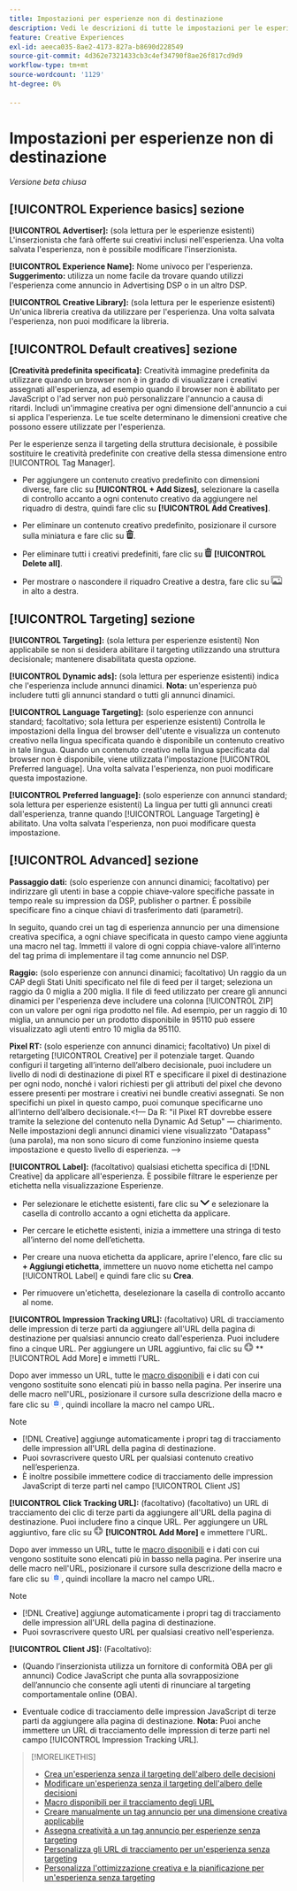 ```yaml
---
title: Impostazioni per esperienze non di destinazione
description: Vedi le descrizioni di tutte le impostazioni per le esperienze pubblicitarie senza targeting della struttura decisionale.
feature: Creative Experiences
exl-id: aeeca035-8ae2-4173-827a-b8690d228549
source-git-commit: 4d362e7321433cb3c4ef34790f8ae26f817cd9d9
workflow-type: tm+mt
source-wordcount: '1129'
ht-degree: 0%

---
```


# Impostazioni per esperienze non di destinazione

*Versione beta chiusa*

## [!UICONTROL Experience basics] sezione

**[!UICONTROL Advertiser]:** (sola lettura per le esperienze esistenti) L&#39;inserzionista che farà offerte sui creativi inclusi nell&#39;esperienza. Una volta salvata l&#39;esperienza, non è possibile modificare l&#39;inserzionista.

**[!UICONTROL Experience Name]:** Nome univoco per l&#39;esperienza. **Suggerimento:** utilizza un nome facile da trovare quando utilizzi l&#39;esperienza come annuncio in Advertising DSP o in un altro DSP.

**[!UICONTROL Creative Library]:** (sola lettura per le esperienze esistenti) Un&#39;unica libreria creativa da utilizzare per l&#39;esperienza. Una volta salvata l&#39;esperienza, non puoi modificare la libreria.

## [!UICONTROL Default creatives] sezione

**\[Creatività predefinita specificata\]:** Creatività immagine predefinita da utilizzare quando un browser non è in grado di visualizzare i creativi assegnati all&#39;esperienza, ad esempio quando il browser non è abilitato per JavaScript o l&#39;ad server non può personalizzare l&#39;annuncio a causa di ritardi. Includi un&#39;immagine creativa per ogni dimensione dell&#39;annuncio a cui si applica l&#39;esperienza. Le tue scelte determinano le dimensioni creative che possono essere utilizzate per l&#39;esperienza. <!-- In the legacy product, you selected the ad sizes for the experience, and then selected default images for each of those ad sizes. -->

Per le esperienze senza il targeting della struttura decisionale, è possibile sostituire le creatività predefinite con creative della stessa dimensione entro [!UICONTROL Tag Manager].<!-- verify -->

* Per aggiungere un contenuto creativo predefinito con dimensioni diverse, fare clic su **[!UICONTROL + Add Sizes]**, selezionare la casella di controllo accanto a ogni contenuto creativo da aggiungere nel riquadro di destra, quindi fare clic su **[!UICONTROL Add Creatives]**.

* Per eliminare un contenuto creativo predefinito, posizionare il cursore sulla miniatura e fare clic su ![Elimina](/help/creative/assets/delete.png "Elimina").

* Per eliminare tutti i creativi predefiniti, fare clic su ![Elimina](/help/creative/assets/delete.png "Elimina") **[!UICONTROL Delete all]**.

* Per mostrare o nascondere il riquadro Creative a destra, fare clic su ![Mostra/Nascondi](/help/creative/assets/hide-show-creatives.png "Mostra/Nascondi") in alto a destra.

## [!UICONTROL Targeting] sezione

**[!UICONTROL Targeting]:** (sola lettura per esperienze esistenti) Non applicabile se non si desidera abilitare il targeting utilizzando una struttura decisionale; mantenere disabilitata questa opzione.

**[!UICONTROL Dynamic ads]:** (sola lettura per esperienze esistenti) indica che l&#39;esperienza include annunci dinamici. **Nota:** un&#39;esperienza può includere tutti gli annunci standard o tutti gli annunci dinamici.

**[!UICONTROL Language Targeting]:** (solo esperienze con annunci standard; facoltativo; sola lettura per esperienze esistenti) Controlla le impostazioni della lingua del browser dell&#39;utente e visualizza un contenuto creativo nella lingua specificata quando è disponibile un contenuto creativo in tale lingua. Quando un contenuto creativo nella lingua specificata dal browser non è disponibile, viene utilizzata l&#39;impostazione [!UICONTROL Preferred language]. Una volta salvata l&#39;esperienza, non puoi modificare questa impostazione.

**[!UICONTROL Preferred language]:** (solo esperienze con annunci standard; sola lettura per esperienze esistenti) La lingua per tutti gli annunci creati dall&#39;esperienza, tranne quando [!UICONTROL Language Targeting] è abilitato. Una volta salvata l&#39;esperienza, non puoi modificare questa impostazione.

## [!UICONTROL Advanced] sezione

**Passaggio dati:** (solo esperienze con annunci dinamici; facoltativo) per indirizzare gli utenti in base a coppie chiave-valore specifiche passate in tempo reale su impression da DSP, publisher o partner. È possibile specificare fino a cinque chiavi di trasferimento dati (parametri).<!-- May move this to just within the decision tree. -->

In seguito, quando crei un tag di esperienza annuncio per una dimensione creativa specifica, a ogni chiave specificata in questo campo viene aggiunta una macro nel tag. Immetti il valore di ogni coppia chiave-valore all’interno del tag prima di implementare il tag come annuncio nel DSP.

**Raggio:** (solo esperienze con annunci dinamici; facoltativo) Un raggio da un CAP degli Stati Uniti specificato nel file di feed per il target; seleziona un raggio da 0 miglia a 200 miglia. Il file di feed utilizzato per creare gli annunci dinamici per l&#39;esperienza deve includere una colonna [!UICONTROL ZIP]<!-- or a user-named column mapped to a ZIP column --> con un valore per ogni riga prodotto nel file. Ad esempio, per un raggio di 10 miglia, un annuncio per un prodotto disponibile in 95110 può essere visualizzato agli utenti entro 10 miglia da 95110.

**Pixel RT:** (solo esperienze con annunci dinamici; facoltativo) Un pixel di retargeting [!UICONTROL Creative] per il potenziale target. Quando configuri il targeting all’interno dell’albero decisionale, puoi includere un livello di nodi di destinazione di pixel RT e specificare il pixel di destinazione per ogni nodo, nonché i valori richiesti per gli attributi del pixel che devono essere presenti per mostrare i creativi nei bundle creativi assegnati. Se non specifichi un pixel in questo campo, puoi comunque specificarne uno all’interno dell’albero decisionale.&lt;!— Da R: &quot;il Pixel RT dovrebbe essere tramite la selezione del contenuto nella Dynamic Ad Setup&quot; — chiarimento. Nelle impostazioni degli annunci dinamici viene visualizzato &quot;Datapass&quot; (una parola), ma non sono sicuro di come funzionino insieme questa impostazione e questo livello di esperienza. —>

**[!UICONTROL Label]:** <!-- should be "Labels" --> (facoltativo) qualsiasi etichetta specifica di [!DNL Creative] da applicare all&#39;esperienza. È possibile filtrare le esperienze per etichetta nella visualizzazione Esperienze<!-- sic -->.

* Per selezionare le etichette esistenti, fare clic su ![Giù](/help/creative/assets/chevron-down.png "Giù") e selezionare la casella di controllo accanto a ogni etichetta da applicare.

* Per cercare le etichette esistenti, inizia a immettere una stringa di testo all’interno del nome dell’etichetta.

* Per creare una nuova etichetta da applicare, aprire l&#39;elenco, fare clic su **+ Aggiungi etichetta**, immettere un nuovo nome etichetta nel campo [!UICONTROL Label] e quindi fare clic su **Crea**.

* Per rimuovere un&#39;etichetta, deselezionare la casella di controllo accanto al nome.

**[!UICONTROL Impression Tracking URL]:** (facoltativo) URL di tracciamento delle impression di terze parti da aggiungere all&#39;URL della pagina di destinazione per qualsiasi annuncio creato dall&#39;esperienza. Puoi includere fino a cinque URL. Per aggiungere un URL aggiuntivo, fai clic su ![icona](/help/creative/assets/create.png) **[!UICONTROL Add More] e immetti l&#39;URL.

Dopo aver immesso un URL, tutte le [macro disponibili](/help/creative/creative-macros.md) e i dati con cui vengono sostituite sono elencati più in basso nella pagina. Per inserire una delle macro nell&#39;URL, posizionare il cursore sulla descrizione della macro e fare clic su ![Copia negli Appunti](/help/creative/assets/copy-to-clipboard.png "Copia negli Appunti"), quindi incollare la macro nel campo URL.

>[!NOTE]
>
>* [!DNL Creative] aggiunge automaticamente i propri tag di tracciamento delle impression all&#39;URL della pagina di destinazione.
>* Puoi sovrascrivere questo URL per qualsiasi contenuto creativo nell’esperienza.
>* È inoltre possibile immettere codice di tracciamento delle impression JavaScript di terze parti nel campo [!UICONTROL Client JS]

**[!UICONTROL Click Tracking URL]:** (facoltativo) (facoltativo) un URL di tracciamento dei clic di terze parti da aggiungere all&#39;URL della pagina di destinazione. Puoi includere fino a cinque URL. Per aggiungere un URL aggiuntivo, fare clic su ![icona](/help/creative/assets/create.png) **[!UICONTROL Add More]** e immettere l&#39;URL.

Dopo aver immesso un URL, tutte le [macro disponibili](/help/creative/creative-macros.md) e i dati con cui vengono sostituite sono elencati più in basso nella pagina. Per inserire una delle macro nell&#39;URL, posizionare il cursore sulla descrizione della macro e fare clic su ![Copia negli Appunti](/help/creative/assets/copy-to-clipboard.png "Copia negli Appunti"), quindi incollare la macro nel campo URL.

>[!NOTE]
>
>* [!DNL Creative] aggiunge automaticamente i propri tag di tracciamento delle impression all&#39;URL della pagina di destinazione.
>* Puoi sovrascrivere questo URL per qualsiasi <!-- creative bundle for targeted experiences --> creativo nell&#39;esperienza.

**[!UICONTROL Client JS]:** (Facoltativo):

* (Quando l’inserzionista utilizza un fornitore di conformità OBA per gli annunci) Codice JavaScript che punta alla sovrapposizione dell’annuncio che consente agli utenti di rinunciare al targeting comportamentale online (OBA).

* Eventuale codice di tracciamento delle impression JavaScript di terze parti da aggiungere alla pagina di destinazione. **Nota:** Puoi anche immettere un URL di tracciamento delle impression di terze parti nel campo [!UICONTROL Impression Tracking URL].

>[!MORELIKETHIS]
>
>* [Crea un&#39;esperienza senza il targeting dell&#39;albero delle decisioni](experience-create-no-targeting.md)
>* [Modificare un&#39;esperienza senza il targeting dell&#39;albero delle decisioni](experience-edit-no-targeting.md)
>* [Macro disponibili per il tracciamento degli URL](/help/creative/creative-macros.md)
>* [Creare manualmente un tag annuncio per una dimensione creativa applicabile](experience-tag-create-manually.md)
>* [Assegna creatività a un tag annuncio per esperienze senza targeting](experience-tag-assign-creatives.md)
>* [Personalizza gli URL di tracciamento per un&#39;esperienza senza targeting](experience-tracking-urls-no-targeting.md)
>* [Personalizza l&#39;ottimizzazione creativa e la pianificazione per un&#39;esperienza senza targeting](experience-optimization-scheduling-no-targeting.md)
